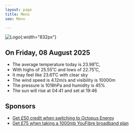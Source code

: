 ```yaml
---
layout: page
title: Menu
seo: Menu

---
```


![Logo](/images/logo.jpg){:width="832px"}

<!-- weather_marker starts -->
## On Friday, 08 August 2025

- The average temperature today is 23.98˚C,
- With highs of 25.55˚C and lows of 22.75˚C,
- It may feel like 23.61˚C with clear sky
- The wind speed is 4.12m/s and visibility is 10000m
- The pressure is 1018hPa and humidity is 45%
- The sun will rise at 04:41 and set at 19:46

<!-- weather_marker ends -->

## Sponsors

- [Get £50 credit when switching to Octopus Energy](https://bit.ly/3oD1nnS)
- [Get £75 when taking a 1000mb YouFibre broadband plan](https://aklam.io/91zWhU?)
